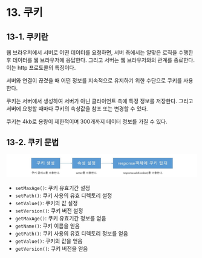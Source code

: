 # 13. 쿠키

## 13-1. 쿠키란

웹 브라우저에서 서버로 어떤 데이터를 요청하면, 서버 측에서는 알맞은 로직을 수행한 후 데이터를 웹 브라우저에 응답한다. 그리고 서버는 웹 브라우저와의 관계를 종료한다. 이는 http 프로토콜의 특징이다.

서버와 연결이 끊겼을 때 어떤 정보를 지속적으로 유지하기 위한 수단으로 쿠키를 사용한다.

쿠키는 서버에서 생성하여 서버가 아닌 클라이언트 측에 특정 정보를 저장한다. 그리고 서버에 요청할 때마다 쿠키의 속성값을 참조 또는 변경할 수 있다.

쿠키는 4kb로 용량이 제한적이며 300개까지 데이터 정보를 가질 수 있다.



## 13-2. 쿠키 문법

![13-1_java](./img/13-1_java.JPG)

* `setMaxAge()`: 쿠키 유효기간 설정
* `setPath()`: 쿠키 사용의 유효 디렉토리 설정
* `setValue()`: 쿠키의 값 설정
* `setVersion()`: 쿠키 버전 설정
* `getMaxAge()`: 쿠키 유효기간 정보를 얻음
* `getName()`: 쿠키 이름을 얻음
* `getPath()`: 쿠키 사용의 유효 디렉토리 정보를 얻음
* `getValue()`: 쿠키의 값을 얻음
* `getVersion()`: 쿠키 버전을 얻음